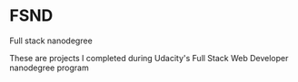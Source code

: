 # FSND
Full stack nanodegree


These are projects I completed during Udacity's Full Stack Web Developer nanodegree program
